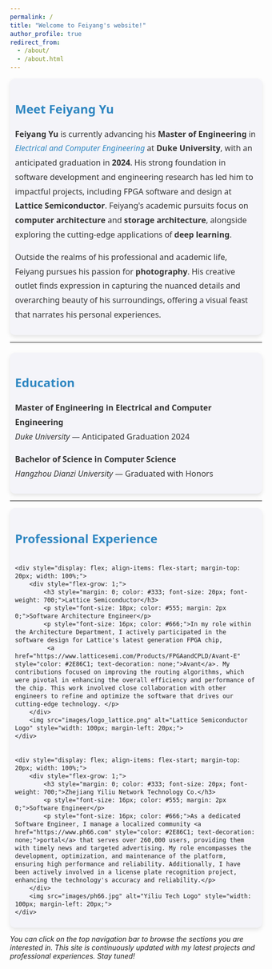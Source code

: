 ```yaml
---
permalink: /
title: "Welcome to Feiyang's website!"
author_profile: true
redirect_from: 
  - /about/
  - /about.html
---
```


<div style="font-family: 'Segoe UI', Tahoma, Geneva, Verdana, sans-serif; background-color: #f4f4f9; padding: 10px; border-radius: 10px; box-shadow: 0 4px 8px rgba(0,0,0,0.1);">
    <h2 style="color: #2E86C1; font-size: 24px; font-weight: 600;">Meet Feiyang Yu</h2>
    <p style="font-size: 16px; line-height: 1.8; color: #333;">
        <strong style="color: #333; font-weight: 700;">Feiyang Yu</strong> is currently advancing his <strong style="font-weight: 700;">Master of Engineering</strong> in <em style="color: #2E86C1;">Electrical and Computer Engineering</em> at <strong>Duke University</strong>, with an anticipated graduation in <strong>2024</strong>. His strong foundation in software development and engineering research has led him to impactful projects, including FPGA software and design at <strong>Lattice Semiconductor</strong>. Feiyang's academic pursuits focus on <strong>computer architecture</strong> and <strong>storage architecture</strong>, alongside exploring the cutting-edge applications of <strong>deep learning</strong>.
    </p>
    <p style="font-size: 16px; line-height: 1.8; color: #333;">
        Outside the realms of his professional and academic life, Feiyang pursues his passion for <strong style="font-weight: 700;">photography</strong>. His creative outlet finds expression in capturing the nuanced details and overarching beauty of his surroundings, offering a visual feast that narrates his personal experiences.
    </p>
</div>

<hr>

<div style="font-family: 'Segoe UI', Tahoma, Geneva, Verdana, sans-serif; background-color: #f4f4f9; padding: 10px; border-radius: 10px; box-shadow: 0 4px 8px rgba(0,0,0,0.1); margin-top: 20px;">
    <h2 style="color: #2E86C1; font-size: 24px; font-weight: 600;">Education</h2>
    <p style="font-size: 16px; line-height: 1.8; color: #333;">
        <strong>Master of Engineering in Electrical and Computer Engineering</strong><br>
        <em>Duke University</em> — Anticipated Graduation 2024
    </p>
    <p style="font-size: 16px; line-height: 1.8; color: #333;">
        <strong>Bachelor of Science in Computer Science</strong><br>
        <em>Hangzhou Dianzi University</em> — Graduated with Honors
    </p>
</div>

<hr>

<div style="font-family: 'Segoe UI', Tahoma, Geneva, Verdana, sans-serif; background-color: #f4f4f9; padding: 10px; border-radius: 10px; box-shadow: 0 4px 8px rgba(0,0,0,0.1); display: flex; flex-direction: column; align-items: flex-start;">
    <h2 style="color: #2E86C1; font-size: 24px; font-weight: 600;">Professional Experience</h2>

    <div style="display: flex; align-items: flex-start; margin-top: 20px; width: 100%;">
        <div style="flex-grow: 1;">
            <h3 style="margin: 0; color: #333; font-size: 20px; font-weight: 700;">Lattice Semiconductor</h3>
            <p style="font-size: 18px; color: #555; margin: 2px 0;">Software Architecture Engineer</p>
            <p style="font-size: 16px; color: #666;">In my role within the Architecture Department, I actively participated in the software design for Lattice's latest generation FPGA chip,
             <a href="https://www.latticesemi.com/Products/FPGAandCPLD/Avant-E" style="color: #2E86C1; text-decoration: none;">Avant</a>. My contributions focused on improving the routing algorithms, which were pivotal in enhancing the overall efficiency and performance of the chip. This work involved close collaboration with other engineers to refine and optimize the software that drives our cutting-edge technology. </p>
        </div>
        <img src="images/logo_lattice.png" alt="Lattice Semiconductor Logo" style="width: 100px; margin-left: 20px;">
    </div>


    <div style="display: flex; align-items: flex-start; margin-top: 20px; width: 100%;">
        <div style="flex-grow: 1;">
            <h3 style="margin: 0; color: #333; font-size: 20px; font-weight: 700;">Zhejiang Yiliu Network Technology Co.</h3>
            <p style="font-size: 16px; color: #555; margin: 2px 0;">Software Engineer</p>
            <p style="font-size: 16px; color: #666;">As a dedicated Software Engineer, I manage a localized community <a href="https://www.ph66.com" style="color: #2E86C1; text-decoration: none;">portal</a> that serves over 260,000 users, providing them with timely news and targeted advertising. My role encompasses the development, optimization, and maintenance of the platform, ensuring high performance and reliability. Additionally, I have been actively involved in a license plate recognition project, enhancing the technology's accuracy and reliability.</p>
        </div>
        <img src="images/ph66.jpg" alt="Yiliu Tech Logo" style="width: 100px; margin-left: 20px;">
    </div>
</div>




*You can click on the top navigation bar to browse the sections you are interested in. This site is continuously updated with my latest projects and professional experiences. Stay tuned!*
